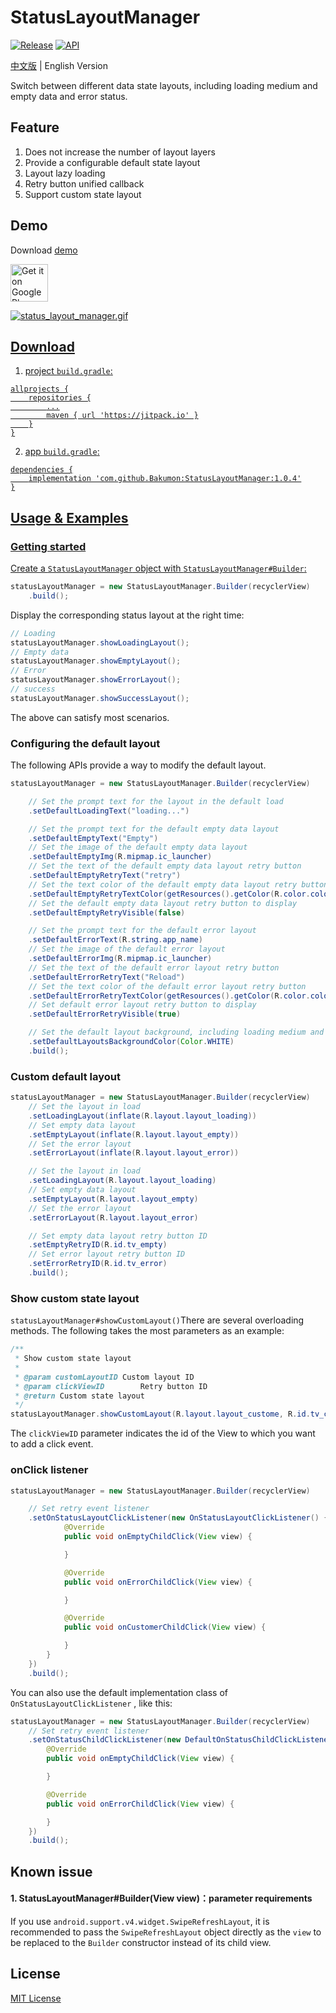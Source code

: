 # StatusLayoutManager

[![Release](https://jitpack.io/v/Bakumon/StatusLayoutManager.svg)](https://jitpack.io/#Bakumon/StatusLayoutManager)
[![API](https://img.shields.io/badge/API-11%2B-brightgreen.svg?style=flat)](https://android-arsenal.com/api?level=11)

[中文版](https://github.com/Bakumon/StatusLayoutManager/blob/master/README.md) | English Version

Switch between different data state layouts, including loading medium and empty data and error status.

## Feature

1. Does not increase the number of layout layers
2. Provide a configurable default state layout
3. Layout lazy loading
4. Retry button unified callback
5. Support custom state layout

## Demo

Download [demo](https://github.com/Bakumon/StatusLayoutManager/raw/master/apk/app-release.apk)

<a href='https://play.google.com/store/apps/details?id=me.bakumon.statuslayoutmanager'><img alt='Get it on Google Play' src='https://i.loli.net/2018/06/27/5b32eac49f930.png' height="60"/>

![status_layout_manager.gif](https://github.com/Bakumon/StatusLayoutManager/raw/master/gif/status_layout_manager.gif)

## Download

1. project `build.gradle`:

```
allprojects {
    repositories {
	    ...
	    maven { url 'https://jitpack.io' }
    }
}
```

2. app `build.gradle`:

```
dependencies {
    implementation 'com.github.Bakumon:StatusLayoutManager:1.0.4'
}
```

## Usage & Examples

### Getting started

Create a `StatusLayoutManager` object with `StatusLayoutManager#Builder`:

```java
statusLayoutManager = new StatusLayoutManager.Builder(recyclerView)
    .build();
```

Display the corresponding status layout at the right time:

```java
// Loading
statusLayoutManager.showLoadingLayout();
// Empty data
statusLayoutManager.showEmptyLayout();
// Error
statusLayoutManager.showErrorLayout();
// success
statusLayoutManager.showSuccessLayout();
```

The above can satisfy most scenarios.

### Configuring the default layout

The following APIs provide a way to modify the default layout.

```java
statusLayoutManager = new StatusLayoutManager.Builder(recyclerView)

    // Set the prompt text for the layout in the default load
    .setDefaultLoadingText("loading...")

    // Set the prompt text for the default empty data layout
    .setDefaultEmptyText("Empty")
    // Set the image of the default empty data layout
    .setDefaultEmptyImg(R.mipmap.ic_launcher)
    // Set the text of the default empty data layout retry button
    .setDefaultEmptyRetryText("retry")
    // Set the text color of the default empty data layout retry button
    .setDefaultEmptyRetryTextColor(getResources().getColor(R.color.colorAccent))
    // Set the default empty data layout retry button to display
    .setDefaultEmptyRetryVisible(false)

    // Set the prompt text for the default error layout
    .setDefaultErrorText(R.string.app_name)
    // Set the image of the default error layout
    .setDefaultErrorImg(R.mipmap.ic_launcher)
    // Set the text of the default error layout retry button
    .setDefaultErrorRetryText("Reload")
    // Set the text color of the default error layout retry button
    .setDefaultErrorRetryTextColor(getResources().getColor(R.color.colorPrimaryDark))
    // Set default error layout retry button to display
    .setDefaultErrorRetryVisible(true)

    // Set the default layout background, including loading medium and empty data and error layout
    .setDefaultLayoutsBackgroundColor(Color.WHITE)
    .build();
```

### Custom default layout

```java
statusLayoutManager = new StatusLayoutManager.Builder(recyclerView)
    // Set the layout in load
    .setLoadingLayout(inflate(R.layout.layout_loading))
    // Set empty data layout
    .setEmptyLayout(inflate(R.layout.layout_empty))
    // Set the error layout
    .setErrorLayout(inflate(R.layout.layout_error))

    // Set the layout in load
    .setLoadingLayout(R.layout.layout_loading)
    // Set empty data layout
    .setEmptyLayout(R.layout.layout_empty)
    // Set the error layout
    .setErrorLayout(R.layout.layout_error)

    // Set empty data layout retry button ID
    .setEmptyRetryID(R.id.tv_empty)
    // Set error layout retry button ID
    .setErrorRetryID(R.id.tv_error)
    .build();
```

### Show custom state layout

`statusLayoutManager#showCustomLayout()`There are several overloading methods. The following takes the most parameters as an example:

```java
/**
 * Show custom state layout
 *
 * @param customLayoutID Custom layout ID
 * @param clickViewID        Retry button ID
 * @return Custom state layout
 */
statusLayoutManager.showCustomLayout(R.layout.layout_custome, R.id.tv_customer, R.id.tv_customer1);
```

The `clickViewID` parameter indicates the id of the View to which you want to add a click event.

### onClick listener

```java
statusLayoutManager = new StatusLayoutManager.Builder(recyclerView)

    // Set retry event listener
    .setOnStatusLayoutClickListener(new OnStatusLayoutClickListener() {
            @Override
            public void onEmptyChildClick(View view) {

            }

            @Override
            public void onErrorChildClick(View view) {

            }

            @Override
            public void onCustomerChildClick(View view) {

            }
        }
    })
    .build();
```

You can also use the default implementation class of `OnStatusLayoutClickListener` , like this:

```java
statusLayoutManager = new StatusLayoutManager.Builder(recyclerView)
    // Set retry event listener
    .setOnStatusChildClickListener(new DefaultOnStatusChildClickListener() {
        @Override
        public void onEmptyChildClick(View view) {

        }

        @Override
        public void onErrorChildClick(View view) {

        }
    })
    .build();
```

## Known issue

#### 1. StatusLayoutManager#Builder(View view)：parameter requirements

If you use `android.support.v4.widget.SwipeRefreshLayout`, it is recommended to pass the `SwipeRefreshLayout` object directly as the `view` to be replaced to the `Builder` constructor instead of its child view.

## License

[MIT License](https://github.com/Bakumon/StatusLayoutManager/blob/master/LICENSE)